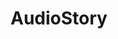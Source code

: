 ---
# Feel free to add content and custom Front Matter to this file.
# To modify the layout, see https://jekyllrb.com/docs/themes/#overriding-theme-defaults

title: "AudioStory"
layout: AudioStory
permalink: /AudioStory.html
---